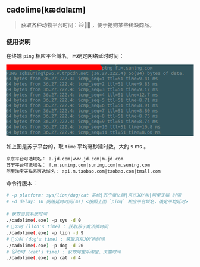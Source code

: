 cadolime[kædɑlaɪm]
------------------

>   获取各种动物平台时间：🐱🐶🦁 ，便于抢购某些稀缺商品。

### 使用说明

在终端 `ping` 相应平台域名，已确定网络延时时间：

![ping.png](ping.png)

如上图是苏宁平台的，取 `time` 平均毫秒延时数，大约 `9` ms 。

```plaintext
京东平台可选域名： a.jd.com|www.jd.com|m.jd.com
苏宁平台可选域名： f.m.suning.com|suning.com|m.suning.com
阿里淘宝天猫系可选域名： api.m.taobao.com|taobao.com|tmall.com
```

命令行版本：

```bash
# -p platform: sys/lion/dog/cat 系统|苏宁魔法狮|京东JOY狗|阿里天猫 时间
# -d delay: 10 网络延时时间(ms) <按照上面 `ping` 相应平台域名，确定平均延时>

# 获取当前系统时间
./cadolime(.exe) -p sys -d 0
# 🦁の时 (lion's time) : 获取苏宁魔法狮时间
./cadolime(.exe) -p lion -d 9
# 🐶の时 (dog's time) : 获取京东JOY狗时间
./cadolime(.exe) -p dog -d 20
# 🐱の时 (cat's time) : 获取阿里系淘宝、天猫时间
./cadolime(.exe) -p cat -d 4
```